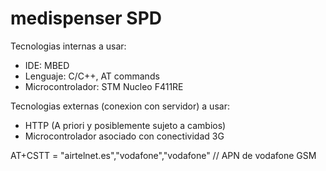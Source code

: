 # medispenser SPD

Tecnologias internas a usar:
- IDE: MBED
- Lenguaje: C/C++, AT commands
- Microcontrolador: STM Nucleo F411RE

Tecnologias externas (conexion con servidor) a usar:
- HTTP (A priori y posiblemente sujeto a cambios)
- Microcontrolador asociado con conectividad 3G


AT+CSTT = "airtelnet.es","vodafone","vodafone" // APN de vodafone GSM
